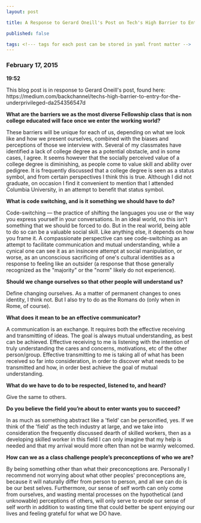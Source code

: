 ```yaml
---
layout: post

title: A Response to Gerard Oneill's Post on Tech's High Barrier to Entry for the Underpriveleged

published: false

tags: <!--- tags for each post can be stored in yaml front matter -->
---
```


<!--- WE NEED TO CONVERT THIS FROM HTML TO MD -->

<h3><a name="journal-2015-02-17"></a>February 17, 2015</h3>

<div>

<div class="post">
  <p>
    <strong>19:52</strong>
    <p>This blog post is in response to Gerard Oneill's post, found here: https://medium.com/backchannel/techs-high-barrier-to-entry-for-the-underprivileged-da254356547d</p>


<p><strong>What are the barriers we as the most diverse Fellowship class that is non college educated will face once we enter the working world?</strong></p>

  <p>These barriers will be unique for each of us, depending on what we look like and how we present ourselves, combined with the biases and perceptions of those we interview with. Several of my classmates have identified a lack of college degree as a potential obstacle, and in some cases, I agree. It seems however that the socially perceived value of a college degree is diminishing, as people come to value skill and ability over pedigree. It is frequently discussed that a college degree is seen as a status symbol, and from certain perspectives I think this is true. Although I did not graduate, on occasion I find it convenient to mention that I attended Columbia University, in an attempt to benefit that status symbol.</p>


<p><strong>What is code switching, and is it something we should have to do?</strong></p>
  <p>Code-switching — the practice of shifting the languages you use or the way you express yourself in your conversations. In an ideal world, no this isn't something that we should be forced to do. But in the real world, being able to do so can be a valuable social skill. Like anything else, it depends on how you frame it. A compassionate perspective can see code-switching as an attempt to facilitate communication and mutual understanding, while a cynical one can see it as an insincere attempt at social manipulation, or worse, as an unconscious sacrificing of one's cultural identities as a response to feeling like an outsider (a response that those generally recognized as the "majority" or the "norm" likely do not experience).</p>


<p><strong>Should we change ourselves so that other people will understand us?</strong></p>
  <p>Define changing ourselves. As a matter of permanent changes to ones identity, I think not. But I also try to do as the Romans do (only when in Rome, of course).</p>

<p><strong>What does it mean to be an effective communicator?</strong></p>
  <p>A communication is an exchange. It requires both the effective receiving and transmitting of ideas. The goal is always mutual understanding, as best can be achieved. Effective receiving to me is listening with the intention of truly understanding the cares and concerns, motivations, etc of the other person/group. Effective transmitting to me is taking all of what has been received so far into consideration, in order to discover what needs to be transmitted and how, in order best achieve the goal of mutual understanding.</p>

<p><strong>What do we have to do to be respected, listened to, and heard?</strong></p>
  <p>Give the same to others.</p>

<p><strong>Do you believe the field you’re about to enter wants you to succeed?</strong></p>
  <p>In as much as something abstract like a 'field' can be personified, yes. If we think of the 'field' as the tech industry at large, and we take into consideration the frequently discussed dearth of skilled workers, then as a developing skilled worker in this field I can only imagine that my help is needed and that my arrival would more often than not be warmly welcomed.</p>

<p><strong>How can we as a class challenge people’s preconceptions of who we are?</strong></p>
  <p>By being something other than what their preconceptions are. Personally I recommend not worrying about what other peoples' preconceptions are, because it will naturally differ from person to person, and all we can do is be our best selves. Furthermore, our sense of self worth can only come from ourselves, and wasting mental processes on the hypothetical (and unknowable) perceptions of others, will only serve to erode our sense of self worth in addition to wasting time that could better be spent enjoying our lives and feeling grateful for what we DO have.</p>

  </p>
</div>
